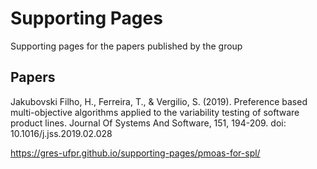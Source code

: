 # Supporting Pages

Supporting pages for the papers published by the group

## Papers

Jakubovski Filho, H., Ferreira, T., & Vergilio, S. (2019). Preference based multi-objective algorithms applied to the variability testing of software product lines. Journal Of Systems And Software, 151, 194-209. doi: 10.1016/j.jss.2019.02.028

https://gres-ufpr.github.io/supporting-pages/pmoas-for-spl/

